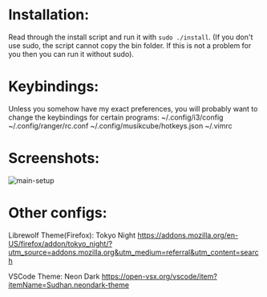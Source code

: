 # Installation:
Read through the install script and run it with `sudo ./install`. (If you don't use sudo, the script cannot copy the bin folder. If this is not a problem for you then you can run it without sudo). 

# Keybindings:
Unless you somehow have my exact preferences, you will probably want to change the keybindings for certain programs: 
~/.config/i3/config
~/.config/ranger/rc.conf
~/.config/musikcube/hotkeys.json
~/.vimrc

# Screenshots:
![main-setup](./screens/*.png)

# Other configs:
Librewolf Theme(Firefox): Tokyo Night https://addons.mozilla.org/en-US/firefox/addon/tokyo_night/?utm_source=addons.mozilla.org&utm_medium=referral&utm_content=search

VSCode Theme: Neon Dark https://open-vsx.org/vscode/item?itemName=Sudhan.neondark-theme
